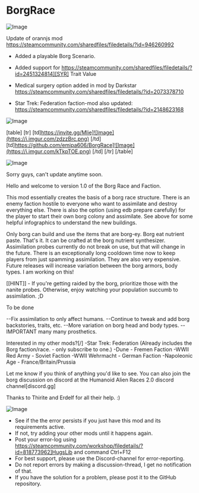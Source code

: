 # BorgRace

![Image](https://i.imgur.com/WAEzk68.png)

Update of orannjs mod
https://steamcommunity.com/sharedfiles/filedetails/?id=946260992

- Added a playable Borg Scenario.
- Added support for https://steamcommunity.com/sharedfiles/filedetails/?id=2451324814][SYR] Trait Value

- Medical surgery option added in mod by Darkstar
https://steamcommunity.com/sharedfiles/filedetails/?id=2073378710
	
- Star Trek: Federation faction-mod also updated:
https://steamcommunity.com/sharedfiles/filedetails/?id=2148623168

![Image](https://i.imgur.com/7Gzt3Rg.png)


[table]
	[tr]
		[td]https://invite.gg/Mlie]![Image](https://i.imgur.com/zdzzBrc.png)
[/td]
		[td]https://github.com/emipa606/BorgRace]![Image](https://i.imgur.com/kTkpTOE.png)
[/td]
	[/tr]
[/table]
	
![Image](https://i.imgur.com/NOW7jU1.png)


Sorry guys, can't update anytime soon.

Hello and welcome to version 1.0 of the Borg Race and Faction.

This mod essentially creates the basis of a borg race structure. There is an enemy faction hostile to everyone who want to assimilate and destroy everything else. There is also the option (using edb prepare carefully) for the player to start their own borg colony and assimilate. See above for some helpful infographics to understand the new buildings.

Only borg can build and use the items that are borg-ey.
Borg eat nutrient paste. That's it. It can be crafted at the borg nutrient synthesizer.
Assimilation probes currently do not break on use, but that will change in the future. There is an exceptionally long cooldown time now to keep players from just spamming assimilation. They are also very expensive.
Future releases will increase variation between the borg armors, body types. I am working on this!



[[HINT]] - If you're getting raided by the borg, prioritize those with the nanite probes. Otherwise, enjoy watching your population succumb to assimilation. ;D

To be done

--Fix assimilation to only affect humans.
--Continue to tweak and add borg backstories, traits, etc.
--More variation on borg head and body types.
--IMPORTANT many many prosthetics.


Interested in my other mods?[/]
-Star Trek: Federation (Already includes the Borg faction/race. - only subscribe to one.)
-Dune - Fremen Faction
-WWII Red Army - Soviet Faction
-WWII Wehrmacht - German Faction
-Napoleonic Age - France/Britain/Prussia


Let me know if you think of anything you'd like to see. You can also join the borg discussion on discord at the Humanoid Alien Races 2.0 discord channel[discord.gg]

Thanks to Thirite and Erdelf for all their help. :)


![Image](https://i.imgur.com/Rs6T6cr.png)



-  See if the the error persists if you just have this mod and its requirements active.
-  If not, try adding your other mods until it happens again.
-  Post your error-log using https://steamcommunity.com/workshop/filedetails/?id=818773962]HugsLib and command Ctrl+F12
-  For best support, please use the Discord-channel for error-reporting.
-  Do not report errors by making a discussion-thread, I get no notification of that.
-  If you have the solution for a problem, please post it to the GitHub repository.




